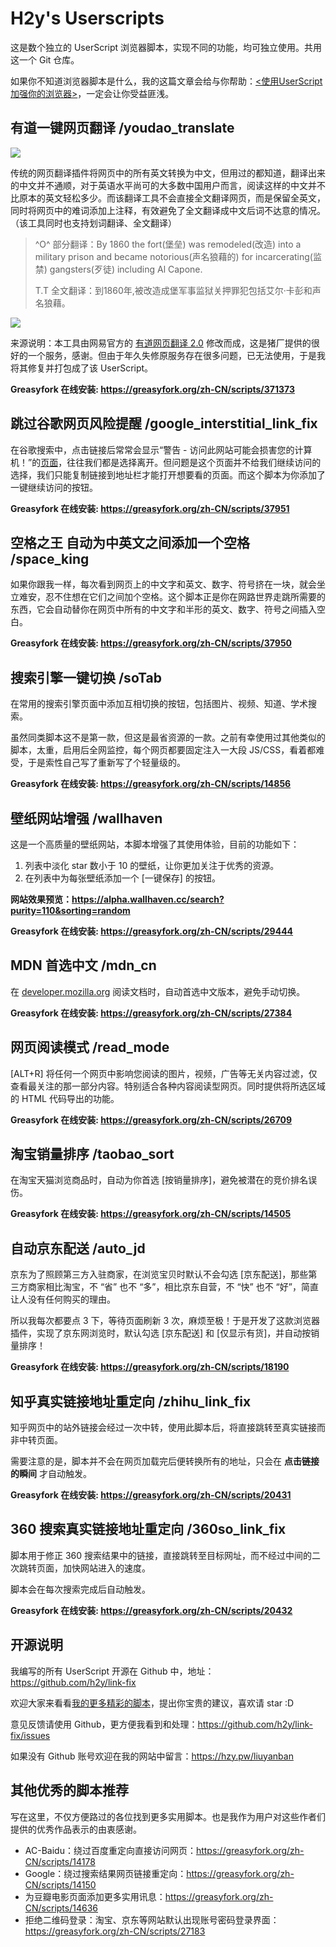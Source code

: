 # H2y's Userscripts

这是数个独立的 UserScript 浏览器脚本，实现不同的功能，均可独立使用。共用这一个 Git 仓库。

如果你不知道浏览器脚本是什么，我的这篇文章会给与你帮助：[<使用UserScript加强你的浏览器>](https://hzy.pw/p/1872)，一定会让你受益匪浅。


## 有道一键网页翻译 /youdao_translate

![](https://cdn.rawgit.com/h2y/link-fix/master/youdao_translate/p2.png)

传统的网页翻译插件将网页中的所有英文转换为中文，但用过的都知道，翻译出来的中文并不通顺，对于英语水平尚可的大多数中国用户而言，阅读这样的中文并不比原本的英文轻松多少。而该翻译工具不会直接全文翻译网页，而是保留全英文，同时将网页中的难词添加上注释，有效避免了全文翻译成中文后词不达意的情况。（该工具同时也支持划词翻译、全文翻译）

> ^O^ 部分翻译：By 1860 the fort(堡垒) was remodeled(改造) into a military prison and became notorious(声名狼藉的) for incarcerating(监禁) gangsters(歹徒) including Al Capone.
>
> T.T 全文翻译：到1860年,被改造成堡军事监狱关押罪犯包括艾尔·卡彭和声名狼藉。

![](https://cdn.rawgit.com/h2y/link-fix/master/youdao_translate/p1.jpg)

来源说明：本工具由网易官方的 [有道网页翻译 2.0](http://fanyi.youdao.com/web2/) 修改而成，这是猪厂提供的很好的一个服务，感谢。但由于年久失修原服务存在很多问题，已无法使用，于是我将其修复并打包成了该 UserScript。

**Greasyfork 在线安装: <https://greasyfork.org/zh-CN/scripts/371373>**


## 跳过谷歌网页风险提醒 /google_interstitial_link_fix

在谷歌搜索中，点击链接后常常会显示“警告 - 访问此网站可能会损害您的计算机！”的[页面](https://www.google.com/interstitial?url=http://bbs.tgbus.com/)，往往我们都是选择离开。但问题是这个页面并不给我们继续访问的选择，我们只能复制链接到地址栏才能打开想要看的页面。而这个脚本为你添加了一键继续访问的按钮。

**Greasyfork 在线安装: <https://greasyfork.org/zh-CN/scripts/37951>**


## 空格之王 自动为中英文之间添加一个空格 /space_king

如果你跟我一样，每次看到网页上的中文字和英文、数字、符号挤在一块，就会坐立难安，忍不住想在它们之间加个空格。这个脚本正是你在网路世界走跳所需要的东西，它会自动替你在网页中所有的中文字和半形的英文、数字、符号之间插入空白。

**Greasyfork 在线安装: <https://greasyfork.org/zh-CN/scripts/37950>**


## 搜索引擎一键切换 /soTab

在常用的搜索引擎页面中添加互相切换的按钮，包括图片、视频、知道、学术搜索。

虽然同类脚本这不是第一款，但这是最省资源的一款。之前有幸使用过其他类似的脚本，太重，启用后全网监控，每个网页都要固定注入一大段 JS/CSS，看着都难受，于是索性自己写了重新写了个轻量级的。

**Greasyfork 在线安装: <https://greasyfork.org/zh-CN/scripts/14856>**


## 壁纸网站增强 /wallhaven

这是一个高质量的壁纸网站，本脚本增强了其使用体验，目前的功能如下：

1. 列表中淡化 star 数小于 10 的壁纸，让你更加关注于优秀的资源。
2. 在列表中为每张壁纸添加一个 \[一键保存\] 的按钮。

**网站效果预览：<https://alpha.wallhaven.cc/search?purity=110&sorting=random>**

**Greasyfork 在线安装: <https://greasyfork.org/zh-CN/scripts/29444>**


## MDN 首选中文 /mdn_cn

在 [developer.mozilla.org](https://developer.mozilla.org/zh-CN/) 阅读文档时，自动首选中文版本，避免手动切换。

**Greasyfork 在线安装: <https://greasyfork.org/zh-CN/scripts/27384>**


## 网页阅读模式 /read_mode

[ALT+R] 将任何一个网页中影响您阅读的图片，视频，广告等无关内容过滤，仅查看最关注的那一部分内容。特别适合各种内容阅读型网页。同时提供将所选区域的 HTML 代码导出的功能。

**Greasyfork 在线安装: <https://greasyfork.org/zh-CN/scripts/26709>**


## 淘宝销量排序 /taobao_sort

在淘宝天猫浏览商品时，自动为你首选 [按销量排序]，避免被潜在的竞价排名误伤。

**Greasyfork 在线安装: <https://greasyfork.org/zh-CN/scripts/14505>**


## 自动京东配送 /auto_jd

京东为了照顾第三方入驻商家，在浏览宝贝时默认不会勾选 [京东配送]，那些第三方商家相比淘宝，不 “省” 也不 “多”，相比京东自营，不 “快” 也不 “好”，简直让人没有任何购买的理由。

所以我每次都要点 3 下，等待页面刷新 3 次，麻烦至极！于是开发了这款浏览器插件，实现了京东网浏览时，默认勾选 [京东配送] 和 [仅显示有货]，并自动按销量排序！

**Greasyfork 在线安装: <https://greasyfork.org/zh-CN/scripts/18190>**


## 知乎真实链接地址重定向 /zhihu_link_fix

知乎网页中的站外链接会经过一次中转，使用此脚本后，将直接跳转至真实链接而非中转页面。

需要注意的是，脚本并不会在网页加载完后便转换所有的地址，只会在 **点击链接的瞬间** 才自动触发。

**Greasyfork 在线安装: <https://greasyfork.org/zh-CN/scripts/20431>**


## 360 搜索真实链接地址重定向 /360so_link_fix

脚本用于修正 360 搜索结果中的链接，直接跳转至目标网址，而不经过中间的二次跳转页面，加快网站进入的速度。

脚本会在每次搜索完成后自动触发。

**Greasyfork 在线安装: <https://greasyfork.org/zh-CN/scripts/20432>**


## 开源说明

我编写的所有 UserScript 开源在 Github 中，地址：<https://github.com/h2y/link-fix>

欢迎大家来看看[我的更多精彩的脚本](https://github.com/h2y/link-fix/#readme)，提出你宝贵的建议，喜欢请 star :D

意见反馈请使用 Github，更方便我看到和处理：<https://github.com/h2y/link-fix/issues>

如果没有 Github 账号欢迎在我的网站中留言：<https://hzy.pw/liuyanban>


## 其他优秀的脚本推荐

写在这里，不仅方便路过的各位找到更多实用脚本。也是我作为用户对这些作者们提供的优秀作品表示的由衷感谢。

- AC-Baidu：绕过百度重定向直接访问网页：<https://greasyfork.org/zh-CN/scripts/14178>
- Google：绕过搜索结果网页链接重定向：<https://greasyfork.org/zh-CN/scripts/14150>
- 为豆瓣电影页面添加更多实用讯息：<https://greasyfork.org/zh-CN/scripts/14636>
- 拒绝二维码登录：淘宝、京东等网站默认出现账号密码登录界面：<https://greasyfork.org/zh-CN/scripts/27183>
